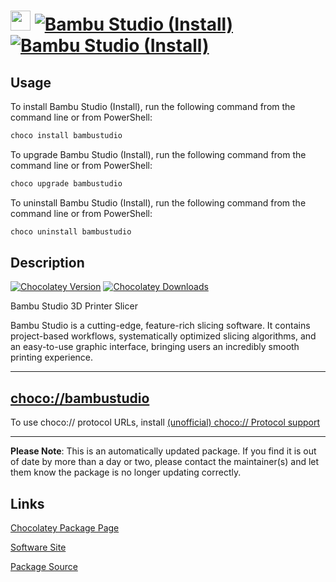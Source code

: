 ﻿# <img src="https://rawcdn.githack.com/strausmann/ChocolateyPackages/2c34b56b9ed7520943c70939f8c4e33ec8196bc6/icons/bambulab.png" width="32" height="32"/> [![Bambu Studio (Install)](https://img.shields.io/chocolatey/v/bambustudio.svg?label=Bambu+Studio+(Install))](https://community.chocolatey.org/packages/bambustudio) [![Bambu Studio (Install)](https://img.shields.io/chocolatey/dt/bambustudio.svg)](https://community.chocolatey.org/packages/bambustudio)

## Usage

To install Bambu Studio (Install), run the following command from the command line or from PowerShell:

```powershell
choco install bambustudio
```

To upgrade Bambu Studio (Install), run the following command from the command line or from PowerShell:

```powershell
choco upgrade bambustudio
```

To uninstall Bambu Studio (Install), run the following command from the command line or from PowerShell:

```powershell
choco uninstall bambustudio
```

## Description

[![Chocolatey Version](https://img.shields.io/chocolatey/v/BambuStudio)](https://community.chocolatey.org/packages/bambustudio)
[![Chocolatey Downloads](https://img.shields.io/chocolatey/dt/BambuStudio)](https://community.chocolatey.org/packages/bambustudio)

Bambu Studio 3D Printer Slicer

Bambu Studio is a cutting-edge, feature-rich slicing software.
It contains project-based workflows, systematically optimized slicing algorithms, and an easy-to-use graphic interface, bringing users an incredibly smooth printing experience.

---

## [choco://bambustudio](choco://bambustudio)

To use choco:// protocol URLs, install [(unofficial) choco:// Protocol support](https://chocolatey.org/packages/choco-protocol-support)

---

**Please Note**: This is an automatically updated package. If you find it is out of date by more than a day or two, please contact the maintainer(s) and let them know the package is no longer updating correctly.



## Links

[Chocolatey Package Page](https://community.chocolatey.org/packages/bambustudio)

[Software Site](https://bambulab.com/de/download/studio)

[Package Source](https://github.com/strausmann/ChocolateyPackages/tree/master/automatic/bambustudio)

